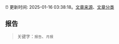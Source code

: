 :alarm_clock: 更新时间: 2025-01-16 03:38:18。[文章来源](/README.md)、[文章分类](/TAGS.md)

## 报告


> 关键字：`报告`、`月报`




